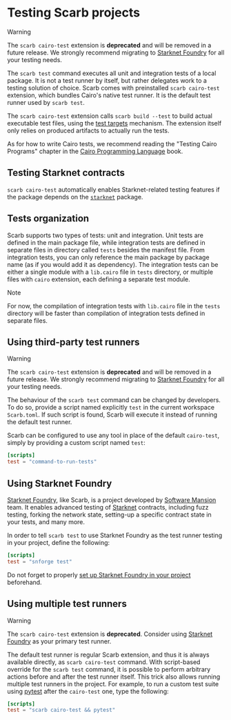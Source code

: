 # Testing Scarb projects

> [!WARNING]
> The `scarb cairo-test` extension is **deprecated** and will be removed in a future release.
> We strongly recommend migrating to [Starknet Foundry](https://foundry-rs.github.io/starknet-foundry/) for all your testing needs.

The `scarb test` command executes all unit and integration tests of a local package.
It is not a test runner by itself, but rather delegates work to a testing solution of choice.
Scarb comes with preinstalled `scarb cairo-test` extension, which bundles Cairo's native test runner.
It is the default test runner used by `scarb test`.

The `scarb cairo-test` extension calls `scarb build --test` to build actual executable test files,
using the [test targets](../reference/targets#test-targets) mechanism.
The extension itself only relies on produced artifacts to actually run the tests.

As for how to write Cairo tests, we recommend reading the "Testing Cairo Programs" chapter in the
[Cairo Programming Language](https://book.cairo-lang.org/) book.

## Testing Starknet contracts

`scarb cairo-test` automatically enables Starknet-related testing features if the package depends on the
[`starknet`](./starknet/starknet-package) package.

## Tests organization

Scarb supports two types of tests: unit and integration.
Unit tests are defined in the main package file, while integration tests are defined in separate files in
directory called `tests` besides the manifest file.
From integration tests, you can only reference the main package by package name (as if you would add it as dependency).
The integration tests can be either a single module with a `lib.cairo` file in `tests` directory,
or multiple files with `cairo` extension, each defining a separate test module.

> [!NOTE]
> For now, the compilation of integration tests with `lib.cairo` file in the `tests` directory will be faster than
> compilation of integration tests defined in separate files.

## Using third-party test runners

> [!WARNING]
> The `scarb cairo-test` extension is **deprecated** and will be removed in a future release.
> We strongly recommend migrating to [Starknet Foundry](https://foundry-rs.github.io/starknet-foundry/) for all your testing needs.

The behaviour of the `scarb test` command can be changed by developers.
To do so, provide a script named explicitly `test` in the current workspace `Scarb.toml`.
If such script is found, Scarb will execute it instead of running the default test runner.

Scarb can be configured to use any tool in place of the default `cairo-test`, simply by providing
a custom script named `test`:

```toml filename="Scarb.toml"
[scripts]
test = "command-to-run-tests"
```

## Using Starknet Foundry

[Starknet Foundry](https://foundry-rs.github.io/starknet-foundry), like Scarb, is a project developed
by [Software Mansion](https://swmansion.com/) team.
It enables advanced testing of [Starknet](https://www.starknet.io/) contracts, including fuzz testing, forking the
network state, setting-up a specific contract state in your tests, and many more.

In order to tell `scarb test` to use Starknet Foundry as the test runner testing in your project, define the following:

```toml filename="Scarb.toml"
[scripts]
test = "snforge test"
```

Do not forget to
properly [set up Starknet Foundry in your project](https://foundry-rs.github.io/starknet-foundry/getting-started/first-steps.html#using-snforge-with-existing-scarb-projects)
beforehand.

## Using multiple test runners

> [!WARNING]
> The `scarb cairo-test` extension is **deprecated**.
> Consider using [Starknet Foundry](https://foundry-rs.github.io/starknet-foundry/) as your primary test runner.

The default test runner is regular Scarb extension, and thus it is always available directly, as `scarb cairo-test`
command.
With script-based override for the `scarb test` command, it is possible to perform arbitrary actions before and after
the test runner itself.
This trick also allows running multiple test runners in the project.
For example, to run a custom test suite using [pytest](https://pytest.org/) after the `cairo-test` one, type the
following:

```toml
[scripts]
test = "scarb cairo-test && pytest"
```
